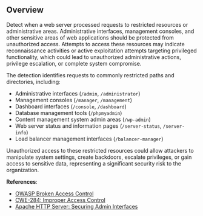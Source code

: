 ## Overview

Detect when a web server processed requests to restricted resources or administrative areas. Administrative interfaces, management consoles, and other sensitive areas of web applications should be protected from unauthorized access. Attempts to access these resources may indicate reconnaissance activities or active exploitation attempts targeting privileged functionality, which could lead to unauthorized administrative actions, privilege escalation, or complete system compromise.

The detection identifies requests to commonly restricted paths and directories, including:
- Administrative interfaces (`/admin`, `/administrator`)
- Management consoles (`/manager`, `/management`)
- Dashboard interfaces (`/console`, `/dashboard`)
- Database management tools (`/phpmyadmin`)
- Content management system admin areas (`/wp-admin`)
- Web server status and information pages (`/server-status`, `/server-info`)
- Load balancer management interfaces (`/balancer-manager`)

Unauthorized access to these restricted resources could allow attackers to manipulate system settings, create backdoors, escalate privileges, or gain access to sensitive data, representing a significant security risk to the organization.

**References**:
- [OWASP Broken Access Control](https://owasp.org/Top10/A01_2021-Broken_Access_Control/)
- [CWE-284: Improper Access Control](https://cwe.mitre.org/data/definitions/284.html)
- [Apache HTTP Server: Securing Admin Interfaces](https://httpd.apache.org/docs/2.4/howto/auth.html) 